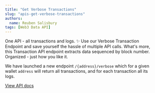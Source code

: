 ```yaml
---
title: "Get Verbose Transactions"
slug: "apis-get-verbose-transactions"
authors:
  name: Reuben Salisbury
tags: [Web3 Data API]
---
```


One API - all transactions and logs. ✨ Use our Verbose Transaction Endpoint and save yourself the hassle of multiple API calls. What's more, this Transaction API endpoint extracts data sequenced by block number. Organized - just how you like it.

We have launched a new endpoint `/{address}/verbose` which for a given wallet `address` will return all transactions, and for each transaction all its logs.

[View API docs](/web3-data-api/evm/reference/get-decoded-wallet-transaction)
